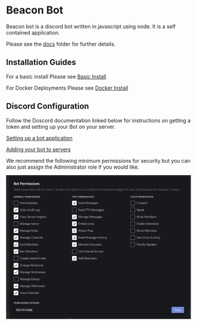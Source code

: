 # Beacon Bot

Beacon bot is a discord bot written in javascript using node.  It is a self contained application.

Please see the [docs](docs) folder for further details.

## Installation Guides
For a basic install Please see [Basic Install](docs/INSTALL.md)

For Docker Deployments Please see [Docker Install](docs/DOCKER.md)

## Discord Configuration

Follow the Doscord documentation linked below for instructions on getting a token and setting up your Bot on your server.

[Setting up a bot application](https://discordjs.guide/preparations/setting-up-a-bot-application.html#your-token)

[Adding your bot to servers](https://discordjs.guide/preparations/adding-your-bot-to-servers.html)

We recommend the following minimum permissions for security but you can also just assign the Administrator role if you would like. 

![Discord Permissions](docs/assets/discord_permissions.png)
